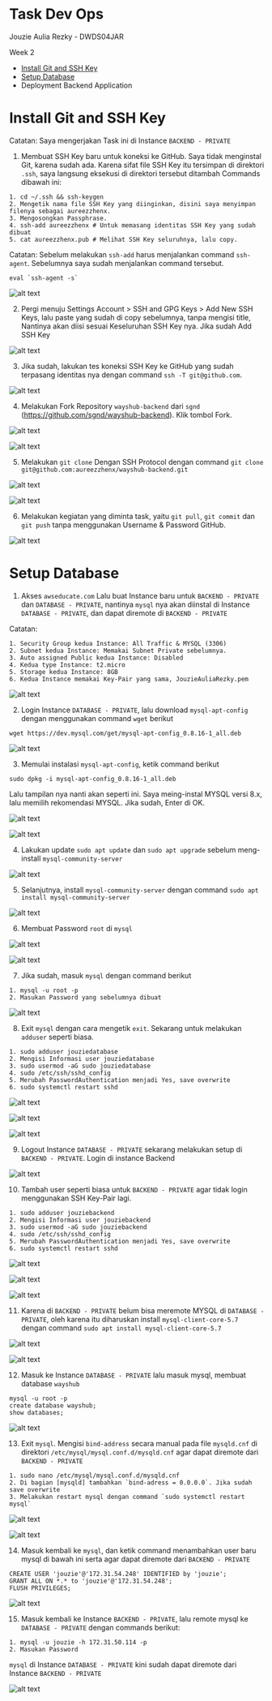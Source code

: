 # Task Dev Ops

Jouzie Aulia Rezky - DWDS04JAR

Week 2

- [Install Git and SSH Key](https://github.com/aureezzhenx/TaskDevOps/tree/main/Week%202#install-git-and-ssh-key)
- [Setup Database](https://github.com/aureezzhenx/TaskDevOps/tree/main/Week%202#setup-database)
- Deployment Backend Application

# Install Git and SSH Key

Catatan: Saya mengerjakan Task ini di Instance `BACKEND - PRIVATE`

1. Membuat SSH Key baru untuk koneksi ke GitHub. Saya tidak menginstal Git, karena sudah ada. Karena sifat file SSH Key itu tersimpan di direktori `.ssh`, saya langsung eksekusi di direktori tersebut ditambah Commands dibawah ini:

```
1. cd ~/.ssh && ssh-keygen
2. Mengetik nama file SSH Key yang diinginkan, disini saya menyimpan filenya sebagai aureezzhenx.
3. Mengosongkan Passphrase.
4. ssh-add aureezzhenx # Untuk memasang identitas SSH Key yang sudah dibuat
5. cat aureezzhenx.pub # Melihat SSH Key seluruhnya, lalu copy.
```

Catatan: Sebelum melakukan `ssh-add` harus menjalankan command `ssh-agent`. Sebelumnya saya sudah menjalankan command tersebut.

```
eval `ssh-agent -s`
```

![alt text](https://github.com/aureezzhenx/TaskDevOps/blob/main/Week%202/img/bandicam%202021-04-11%2006-09-55-175.jpg)

2. Pergi menuju Settings Account > SSH and GPG Keys > Add New SSH Keys, lalu paste yang sudah di copy sebelumnya, tanpa mengisi title, Nantinya akan diisi sesuai Keseluruhan SSH Key nya. Jika sudah Add SSH Key

![alt text](https://github.com/aureezzhenx/TaskDevOps/blob/main/Week%202/img/bandicam%202021-04-11%2006-10-49-798.jpg)

3. Jika sudah, lakukan tes koneksi SSH Key ke GitHub yang sudah terpasang identitas nya dengan command `ssh -T git@github.com`. 

![alt text](https://github.com/aureezzhenx/TaskDevOps/blob/main/Week%202/img/bandicam%202021-04-11%2006-11-29-693.jpg)

4. Melakukan Fork Repository `wayshub-backend` dari `sgnd` (https://github.com/sgnd/wayshub-backend). Klik tombol Fork.

![alt text](https://github.com/aureezzhenx/TaskDevOps/blob/main/Week%202/img/bandicam%202021-04-11%2006-11-57-667.jpg)

![alt text](https://github.com/aureezzhenx/TaskDevOps/blob/main/Week%202/img/bandicam%202021-04-11%2006-12-19-668.jpg)

5. Melakukan `git clone` Dengan SSH Protocol dengan command `git clone git@github.com:aureezzhenx/wayshub-backend.git`

![alt text](https://github.com/aureezzhenx/TaskDevOps/blob/main/Week%202/img/bandicam%202021-04-11%2006-12-24-886.jpg)

![alt text](https://github.com/aureezzhenx/TaskDevOps/blob/main/Week%202/img/bandicam%202021-04-11%2006-12-36-475.jpg)

6. Melakukan kegiatan yang diminta task, yaitu `git pull`, `git commit` dan `git push` tanpa menggunakan Username & Password GitHub.

![alt text](https://github.com/aureezzhenx/TaskDevOps/blob/main/Week%202/img/bandicam%202021-04-11%2006-54-20-833.jpg)

# Setup Database

1. Akses `awseducate.com` Lalu buat Instance baru untuk `BACKEND - PRIVATE` dan `DATABASE - PRIVATE`, nantinya `mysql` nya akan diinstal di Instance `DATABASE - PRIVATE`, dan dapat diremote di `BACKEND - PRIVATE`

Catatan:

```
1. Security Group kedua Instance: All Traffic & MYSQL (3306)
2. Subnet kedua Instance: Memakai Subnet Private sebelumnya.
3. Auto assigned Public kedua Instance: Disabled
4. Kedua type Instance: t2.micro
5. Storage kedua Instance: 8GB
6. Kedua Instance memakai Key-Pair yang sama, JouzieAuliaRezky.pem
```

![alt text](https://github.com/aureezzhenx/TaskDevOps/blob/main/Week%202/img2/abandicam%202021-04-11%2013-08-46-722.jpg)

2. Login Instance `DATABASE - PRIVATE`, lalu download `mysql-apt-config` dengan menggunakan command `wget` berikut

```
wget https://dev.mysql.com/get/mysql-apt-config_0.8.16-1_all.deb
```

![alt text](https://github.com/aureezzhenx/TaskDevOps/blob/main/Week%202/img2/bandicam%202021-04-10%2016-25-29-020.jpg)

3. Memulai instalasi `mysql-apt-config`, ketik command berikut

```
sudo dpkg -i mysql-apt-config_0.8.16-1_all.deb
```

Lalu tampilan nya nanti akan seperti ini. Saya meing-instal MYSQL versi 8.x, lalu memilih rekomendasi MYSQL. Jika sudah, Enter di OK.

![alt text](https://github.com/aureezzhenx/TaskDevOps/blob/main/Week%202/img2/bandicam%202021-04-10%2016-26-19-047.jpg)

![alt text](https://github.com/aureezzhenx/TaskDevOps/blob/main/Week%202/img2/bandicam%202021-04-10%2016-26-52-049.jpg)

4. Lakukan update `sudo apt update` dan `sudo apt upgrade` sebelum meng-install `mysql-community-server`

![alt text](https://github.com/aureezzhenx/TaskDevOps/blob/main/Week%202/img2/bandicam%202021-04-10%2016-28-28-041.jpg)

5. Selanjutnya, install `mysql-community-server` dengan command `sudo apt install mysql-community-server`

![alt text](https://github.com/aureezzhenx/TaskDevOps/blob/main/Week%202/img2/bandicam%202021-04-10%2016-28-54-182.jpg)

6. Membuat Password `root` di `mysql`

![alt text](https://github.com/aureezzhenx/TaskDevOps/blob/main/Week%202/img2/bandicam%202021-04-10%2016-29-05-886.jpg)

![alt text](https://github.com/aureezzhenx/TaskDevOps/blob/main/Week%202/img2/bandicam%202021-04-10%2016-29-13-308.jpg)

7. Jika sudah, masuk `mysql` dengan command berikut

```
1. mysql -u root -p
2. Masukan Password yang sebelumnya dibuat
```

![alt text](https://github.com/aureezzhenx/TaskDevOps/blob/main/Week%202/img2/bandicam%202021-04-10%2016-32-02-899.jpg)

8. Exit `mysql` dengan cara mengetik `exit`. Sekarang untuk melakukan `adduser` seperti biasa.

```
1. sudo adduser jouziedatabase
2. Mengisi Informasi user jouziedatabase
3. sudo usermod -aG sudo jouziedatabase
4. sudo /etc/ssh/sshd_config
5. Merubah PasswordAuthentication menjadi Yes, save overwrite
6. sudo systemctl restart sshd
```

![alt text](https://github.com/aureezzhenx/TaskDevOps/blob/main/Week%202/img2/bandicam%202021-04-10%2016-39-34-882.jpg)

![alt text](https://github.com/aureezzhenx/TaskDevOps/blob/main/Week%202/img2/bandicam%202021-04-10%2016-39-57-646.jpg)

![alt text](https://github.com/aureezzhenx/TaskDevOps/blob/main/Week%202/img2/bandicam%202021-04-10%2016-40-16-857.jpg)

9. Logout Instance `DATABASE - PRIVATE` sekarang melakukan setup di `BACKEND - PRIVATE`. Login di instance Backend

![alt text](https://github.com/aureezzhenx/TaskDevOps/blob/main/Week%202/img2/bandicam%202021-04-10%2016-46-21-409.jpg)

10. Tambah user seperti biasa untuk `BACKEND - PRIVATE` agar tidak login menggunakan SSH Key-Pair lagi.

```
1. sudo adduser jouziebackend
2. Mengisi Informasi user jouziebackend
3. sudo usermod -aG sudo jouziebackend
4. sudo /etc/ssh/sshd_config
5. Merubah PasswordAuthentication menjadi Yes, save overwrite
6. sudo systemctl restart sshd
```

![alt text](https://github.com/aureezzhenx/TaskDevOps/blob/main/Week%202/img2/bandicam%202021-04-10%2016-48-42-429.jpg)

![alt text](https://github.com/aureezzhenx/TaskDevOps/blob/main/Week%202/img2/bandicam%202021-04-10%2016-49-50-908.jpg)

![alt text](https://github.com/aureezzhenx/TaskDevOps/blob/main/Week%202/img2/bandicam%202021-04-10%2016-50-41-925.jpg)

11. Karena di `BACKEND - PRIVATE` belum bisa meremote MYSQL di `DATABASE - PRIVATE`, oleh karena itu diharuskan install `mysql-client-core-5.7` dengan command `sudo apt install mysql-client-core-5.7`

![alt text](https://github.com/aureezzhenx/TaskDevOps/blob/main/Week%202/img2/bandicam%202021-04-11%2013-11-27-155.jpg)

![alt text](https://github.com/aureezzhenx/TaskDevOps/blob/main/Week%202/img2/bandicam%202021-04-11%2013-11-50-611.jpg)

12. Masuk ke Instance `DATABASE - PRIVATE` lalu masuk mysql, membuat database `wayshub`

```
mysql -u root -p
create database wayshub;
show databases;
```

![alt text](https://github.com/aureezzhenx/TaskDevOps/blob/main/Week%202/img2/bandicam%202021-04-11%2013-14-55-559.jpg)

13. Exit `mysql`. Mengisi `bind-address` secara manual pada file `mysqld.cnf` di direktori `/etc/mysql/mysql.conf.d/mysqld.cnf` agar dapat diremote dari `BACKEND - PRIVATE`

```
1. sudo nano /etc/mysql/mysql.conf.d/mysqld.cnf
2. Di bagian [mysqld] tambahkan `bind-adress = 0.0.0.0`. Jika sudah save overwrite
3. Melakukan restart mysql dengan command `sudo systemctl restart mysql`
```

![alt text](https://github.com/aureezzhenx/TaskDevOps/blob/main/Week%202/img2/bandicam%202021-04-11%2013-27-21-234.jpg)

![alt text](https://github.com/aureezzhenx/TaskDevOps/blob/main/Week%202/img2/bandicam%202021-04-11%2013-26-48-898.jpg)

14. Masuk kembali ke `mysql`, dan ketik command menambahkan user baru mysql di bawah ini serta agar dapat diremote dari `BACKEND - PRIVATE`

```
CREATE USER 'jouzie'@'172.31.54.248' IDENTIFIED by 'jouzie';
GRANT ALL ON *.* to 'jouzie'@'172.31.54.248';
FLUSH PRIVILEGES;
```

![alt text](https://github.com/aureezzhenx/TaskDevOps/blob/main/Week%202/img2/bandicam%202021-04-11%2013-35-48-020.jpg)

15. Masuk kembali ke Instance `BACKEND - PRIVATE`, lalu remote mysql ke `DATABASE - PRIVATE` dengan commands berikut:

```
1. mysql -u jouzie -h 172.31.50.114 -p
2. Masukan Password
```

`mysql` di Instance `DATABASE - PRIVATE` kini sudah dapat diremote dari Instance `BACKEND - PRIVATE`

![alt text](https://github.com/aureezzhenx/TaskDevOps/blob/main/Week%202/img2/bandicam%202021-04-11%2013-36-12-726.jpg)











